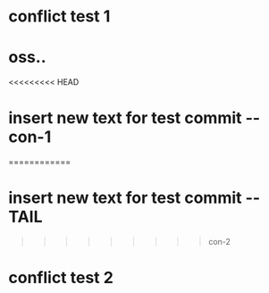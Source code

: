 # conflict test 1
# oss..
<<<<<<<<< HEAD
# insert new text for test commit --con-1
============
# insert new text for test commit --TAIL
>>>>>>>>> con-2
# conflict test 2
